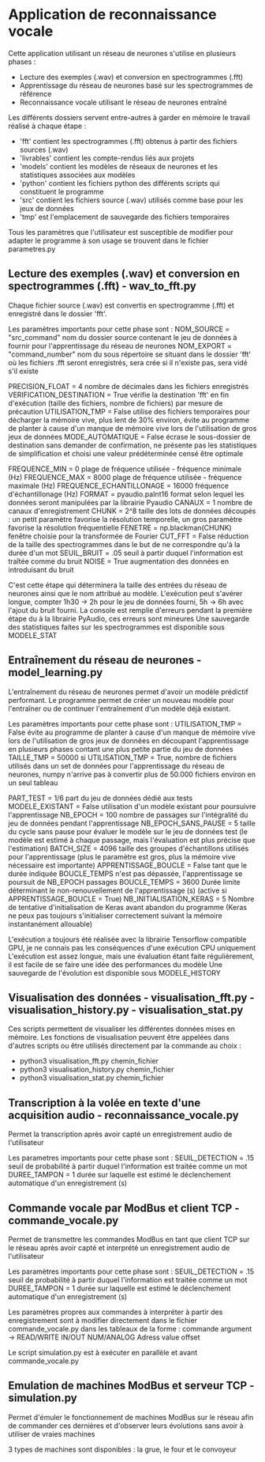 # Application de reconnaissance vocale

Cette application utilisant un réseau de neurones s'utilise en plusieurs phases :
- Lecture des exemples (.wav) et conversion en spectrogrammes (.fft)
- Apprentissage du réseau de neurones basé sur les spectrogrammes de référence
- Reconnaissance vocale utilisant le réseau de neurones entraîné

Les différents dossiers servent entre-autres à garder en mémoire le travail réalisé à chaque étape :
- 'fft' contient les spectrogrammes (.fft) obtenus à partir des fichiers sources (.wav)
- 'livrables' contient les compte-rendus liés aux projets
- 'models' contient les modèles de réseaux de neurones et les statistiques associées aux modèles
- 'python' contient les fichiers python des différents scripts qui constituent le programme
- 'src' contient les fichiers source (.wav) utilisés comme base pour les jeux de données
- 'tmp' est l'emplacement de sauvegarde des fichiers temporaires

Tous les paramètres que l'utilisateur est susceptible de modifier pour adapter le programme à son usage se trouvent dans le fichier parametres.py





## Lecture des exemples (.wav) et conversion en spectrogrammes (.fft) - wav_to_fft.py

Chaque fichier source (.wav) est convertis en spectrogramme (.fft) et enregistré dans le dossier 'fft'.

Les paramètres importants pour cette phase sont :
NOM_SOURCE = "src_command"				nom du dossier source contenant le jeu de données à fournir pour l'apprentissage du réseau de neurones
NOM_EXPORT = "command_number"			nom du sous répertoire se situant dans le dossier 'fft' où les fichiers .fft seront enregistrés, sera crée si il n'existe pas, sera vidé s'il existe

PRECISION_FLOAT = 4						nombre de décimales dans les fichiers enregistrés
VERIFICATION_DESTINATION = True			vérifie la destination 'fft' en fin d'exécution (taille des fichiers, nombre de fichiers) par mesure de précaution
UTILISATION_TMP = False					utilise des fichiers temporaires pour décharger la mémoire vive, plus lent de 30% environ, évite au programme de planter à cause d'un manque de mémoire vive lors de l'utilisation de gros jeux de données
MODE_AUTOMATIQUE = False				écrase le sous-dossier de destination sans demander de confirmation, ne présente pas les statistiques de simplification et choisi une valeur prédéterminée censé être optimale

FREQUENCE_MIN = 0						plage de fréquence utilisée - fréquence minimale (Hz)
FREQUENCE_MAX = 8000					plage de fréquence utilisée - fréquence maximale (Hz)
FREQUENCE_ECHANTILLONAGE = 16000		fréquence d'échantillonage (Hz)
FORMAT = pyaudio.paInt16				format selon lequel les données seront manipulées par la librairie Pyaudio
CANAUX = 1								nombre de canaux d'enregistrement
CHUNK = 2^8								taille des lots de données découpés : un petit paramètre favorise la résolution temporelle, un gros paramètre favorise la résolution fréquentielle
FENETRE = np.blackman(CHUNK)			fenêtre choisie pour la transformée de Fourier
CUT_FFT = False							réduction de la taille des spectrogrammes dans le but de ne correspondre qu'à la durée d'un mot
SEUIL_BRUIT = .05						seuil à partir duquel l'information est traîtée comme du bruit
NOISE = True							augmentation des données en introduisant du bruit

C'est cette étape qui déterminera la taille des entrées du réseau de neurones ainsi que le nom attribué au modèle.
L'exécution peut s'avérer longue, compter 1h30 -> 2h pour le jeu de données fourni, 5h -> 6h avec l'ajout du bruit fourni.
La console est remplie d'erreurs pendant la première étape du à la librairie PyAudio, ces erreurs sont mineures
Une sauvegarde des statistiques faites sur les spectrogrammes est disponible sous MODELE_STAT





## Entraînement du réseau de neurones - model_learning.py

L'entraînement du réseau de neurones permet d'avoir un modèle prédictif performant. Le programme permet de créer un nouveau modèle pour l'entraîner ou de continuer l'entraînement d'un modèle déjà existant.

Les paramètres importants pour cette phase sont :
UTILISATION_TMP = False					évite au programme de planter à cause d'un manque de mémoire vive lors de l'utilisation de gros jeux de données en découpant l'apprentissage en plusieurs phases contant une plus petite partie du jeu de données
TAILLE_TMP = 50000						si UTILISATION_TMP = True, nombre de fichiers utilisés dans un set de données pour l'apprentissage du réseau de neurones, numpy n'arrive pas à convertir plus de 50.000 fichiers environ en un seul tableau

PART_TEST = 1/6							part du jeu de données dédié aux tests
MODELE_EXISTANT = False					utilisation d'un modèle existant pour poursuivre l'apprentissage
NB_EPOCH = 100							nombre de passages sur l'intégralité du jeu de données pendant l'apprentissage
NB_EPOCH_SANS_PAUSE = 5					taille du cycle sans pause pour évaluer le modèle sur le jeu de données test (le modèle est estimé à chaque passage, mais l'évaluation est plus précise que l'estimation)
BATCH_SIZE = 4096						taille des groupes d'échantillons utilisés pour l'apprentissage (plus le paramètre est gros, plus la mémoire vive nécessaire est importante)
APPRENTISSAGE_BOUCLE = False			tant que le durée indiquée BOUCLE_TEMPS n'est pas dépassée, l'apprentissage se poursuit de NB_EPOCH passages
BOUCLE_TEMPS = 3600						Durée limite déterminant le non-renouvellement de l'apprentissage (s) (active si APPRENTISSAGE_BOUCLE = True)
NB_INITIALISATION_KERAS = 5				Nombre de tentative d'initialisation de Keras avant abandon du programme (Keras ne peux pas toujours s'initialiser correctement suivant la mémoire instantanément allouable)

L'exécution a toujours été réalisée avec la librairie Tensorflow compatible GPU, je ne connais pas les conséquences d'une exécution CPU uniquement
L'exécution est assez longue, mais une évaluation étant faite régulièrement, il est facile de se faire une idée des performances du modèle
Une sauvegarde de l'évolution est disponible sous MODELE_HISTORY





## Visualisation des données - visualisation_fft.py - visualisation_history.py - visualisation_stat.py

Ces scripts permettent de visualiser les différentes données mises en mémoire. Les fonctions de visualisation peuvent être appelées dans d'autres scripts ou être utilisés directement par la commande au choix :
* python3 visualisation_fft.py chemin_fichier
* python3 visualisation_history.py chemin_fichier
* python3 visualisation_stat.py chemin_fichier





## Transcription à la volée en texte d'une acquisition audio - reconnaissance_vocale.py

Permet la transcription après avoir capté un enregistrement audio de l'utilisateur

Les parametres importants pour cette phase sont :
SEUIL_DETECTION = .15					seuil de probabilité à partir duquel l'information est traitée comme un mot
DUREE_TAMPON = 1						durée sur laquelle est estimé le déclenchement automatique d'un enregistrement (s)





## Commande vocale par ModBus et client TCP - commande_vocale.py

Permet de transmettre les commandes ModBus en tant que client TCP sur le réseau après avoir capté et interprété un enregistrement audio de l'utilisateur

Les paramètres importants pour cette phase sont :
SEUIL_DETECTION = .15					seuil de probabilité à partir duquel l'information est traitée comme un mot
DUREE_TAMPON = 1						durée sur laquelle est estimé le déclenchement automatique d'un enregistrement (s)

Les paramètres propres aux commandes à interpréter à partir des enregistrement sont à modifier directement dans le fichier commande_vocale.py dans les tableaux de la forme :
commande	argument	->		READ/WRITE 	IN/OUT 		NUM/ANALOG 		Adress 		value 		offset

Le script simulation.py est à exécuter en parallèle et avant commande_vocale.py





## Emulation de machines ModBus et serveur TCP - simulation.py

Permet d'émuler le fonctionnement de machines ModBus sur le réseau afin de commander ces dernières et d'observer leurs évolutions sans avoir à utiliser de vraies machines

3 types de machines sont disponibles : la grue, le four et le convoyeur
